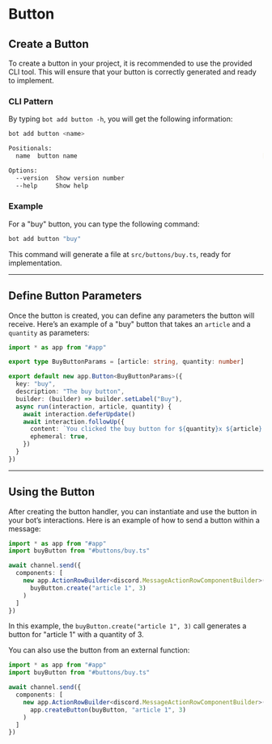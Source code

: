 # Button

## Create a Button

To create a button in your project, it is recommended to use the provided CLI tool. This will ensure that your button is correctly generated and ready to implement.

### CLI Pattern

By typing `bot add button -h`, you will get the following information:

```bash
bot add button <name>

Positionals:
  name  button name                                                   [required]

Options:
  --version  Show version number                                       [boolean]
  --help     Show help                                                 [boolean]
```

### Example

For a "buy" button, you can type the following command:

```bash
bot add button "buy"
```

This command will generate a file at `src/buttons/buy.ts`, ready for implementation.

---

## Define Button Parameters

Once the button is created, you can define any parameters the button will receive. Here’s an example of a "buy" button that takes an `article` and a `quantity` as parameters:

```typescript
import * as app from "#app"

export type BuyButtonParams = [article: string, quantity: number]

export default new app.Button<BuyButtonParams>({
  key: "buy",
  description: "The buy button",
  builder: (builder) => builder.setLabel("Buy"),
  async run(interaction, article, quantity) {
    await interaction.deferUpdate()
    await interaction.followUp({
      content: `You clicked the buy button for ${quantity}x ${article}!`,
      ephemeral: true,
    })
  }
})
```

---

## Using the Button

After creating the button handler, you can instantiate and use the button in your bot’s interactions. Here is an example of how to send a button within a message:

```typescript
import * as app from "#app"
import buyButton from "#buttons/buy.ts"

await channel.send({
  components: [
    new app.ActionRowBuilder<discord.MessageActionRowComponentBuilder>().addComponents(
      buyButton.create("article 1", 3)
    )
  ]
})
```

In this example, the `buyButton.create("article 1", 3)` call generates a button for "article 1" with a quantity of 3.

You can also use the button from an external function:

```typescript
import * as app from "#app"
import buyButton from "#buttons/buy.ts"

await channel.send({
  components: [
    new app.ActionRowBuilder<discord.MessageActionRowComponentBuilder>().addComponents(
      app.createButton(buyButton, "article 1", 3)
    )
  ]
})
```